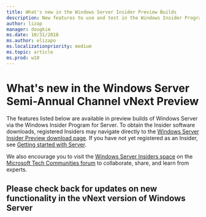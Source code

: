 ```yaml
---
title: What's new in the Windows Server Insider Preview Builds
description: New features to use and test in the Windows Insider Program for Server 2019 Preview Builds
author: lizap
manager: dougkim
ms.date: 10/31/2018
ms.author: elizapo
ms.localizationpriority: medium
ms.topic: article
ms.prod: w10
---
```


# What's new in the Windows Server Semi-Annual Channel vNext Preview 

The features listed below are available in preview builds of Windows Server via the Windows Insider Program for Server. To obtain the Insider software downloads, registered Insiders may navigate directly to the [Windows Server Insider Preview download page](https://www.microsoft.com/en-us/software-download/windowsinsiderpreviewserver). If you have not yet registered as an Insider, see [Getting started with Server](https://insider.windows.com/en-us/for-business-getting-started-server/). 


We also encourage you to visit the [Windows Server Insiders space](https://techcommunity.microsoft.com/t5/Windows-Server-Insiders/bd-p/WindowsServerInsiders) on the [Microsoft Tech Communities forum](https://techcommunity.microsoft.com/) to collaborate, share, and learn from experts.

## Please check back for updates on new functionality in the vNext version of Windows Server

